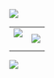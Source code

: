 <!--horizontal divider(gradiant)-->
<img src="https://user-images.githubusercontent.com/73097560/115834477-dbab4500-a447-11eb-908a-139a6edaec5c.gif">

<!--- stats -->
<p align="center">
    <!--- stats (start) -->
<table align="center">
    <tr border="none">
        <td width="50%" align="center">
            <img align="center"
                src="https://github-readme-stats.vercel.app/api?username=sharvil-lade&theme=react&show_icons=true&count_private=true" />
            <br></br>
<!--             <img title="🔥 Get streak stats for your profile at git.io/streak-stats" alt="Mark streak"
                src="https://github-readme-streak-stats.herokuapp.com/?user=sharvil-lade&theme=react&hide_border=false" /> -->
        </td>
        <td width="50%" align="center">
            <img align="center"
                src="https://github-readme-stats.anuraghazra1.vercel.app/api/top-langs/?username=sharvil-lade&theme=react&hide_border=false&no-bg=true&no-frame=true&langs_count=10" />
        </td>
    </tr>
</table>
</p>

<!--h1 without bottom border
<div id="user-content-toc">
    <ul align="center">
        <summary>
            <h2 style="display: inline-block">Technologies That I Know👨🏻‍💻</h2>
        </summary>
    </ul>
</div>-->

<!--tech stack icons
<p align="center">
    <a href="https://skillicons.dev" style="padding: 0 10px;">
        <img
            src="https://skillicons.dev/icons?i=cpp,js,ts,py,solidity,react,nextjs,html,css,nodejs,express,mongodb,prisma,mysql,figma,notion,postman,git,&perline=9" />
    </a>
</p>-->

<!--horizontal divider(gradiant)-->
<img src="https://user-images.githubusercontent.com/73097560/115834477-dbab4500-a447-11eb-908a-139a6edaec5c.gif">
